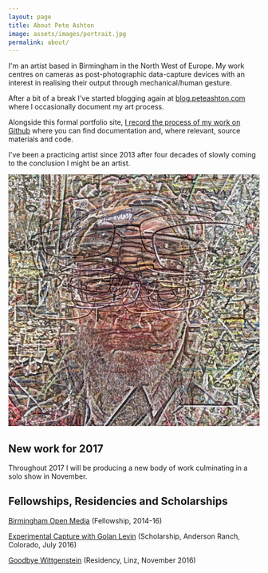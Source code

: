 ```yaml
---
layout: page
title: About Pete Ashton
image: assets/images/portrait.jpg
permalink: about/
---
```


I'm an artist based in Birmingham in the North West of Europe. My work centres on cameras as post-photographic data-capture devices with an interest in realising their output through mechanical/human gesture.

After a bit of a break I've started blogging again at [blog.peteashton.com](http://blog.peteashton.com) where I occasionally document my art process. 

Alongside this formal portfolio site, [I record the process of my work on Github](https://github.com/peteash10/) where you can find documentation and, where relevant, source materials and code. 

I've been a practicing artist since 2013 after four decades of slowly coming to the conclusion I might be an artist. 

![](/assets/images/self-portrait-2.jpg)

## New work for 2017

Throughout 2017 I will be producing a new body of work culminating in a solo show in November.

## Fellowships, Residencies and Scholarships

[Birmingham Open Media](http://www.bom.org.uk/bom-fellows/) (Fellowship, 2014-16)

[Experimental Capture with Golan Levin](http://golancourses.net/capture2016/) (Scholarship, Anderson Ranch, Colorado, July 2016)

[Goodbye Wittgenstein](http://peteashton.com/art/goodbye_wittgenstein/) (Residency, Linz, November 2016)



